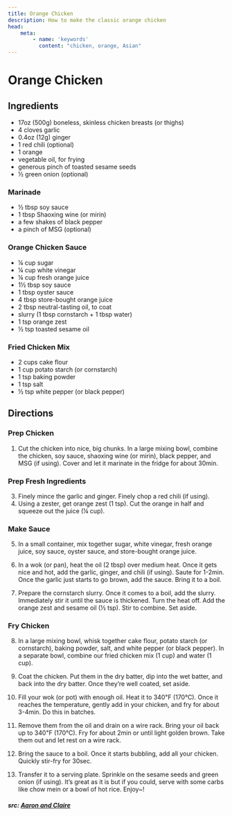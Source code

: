 ```yaml
---
title: Orange Chicken
description: How to make the classic orange chicken
head:
    meta:
        - name: 'keywords'
          content: "chicken, orange, Asian"
---
```


# Orange Chicken
## Ingredients
- 17oz (500g) boneless, skinless chicken breasts (or thighs)
- 4 cloves garlic
- 0.4oz (12g) ginger
- 1 red chili (optional)
- 1 orange
- vegetable oil, for frying
- generous pinch of toasted sesame seeds
- &frac12; green onion (optional)

### Marinade
- &frac12; tbsp soy sauce
- 1 tbsp Shaoxing wine (or mirin)
- a few shakes of black pepper
- a pinch of MSG (optional)

### Orange Chicken Sauce
- &frac14; cup sugar
- &frac14; cup white vinegar
- &frac14; cup fresh orange juice
- 1&frac12; tbsp soy sauce
- 1 tbsp oyster sauce
- 4 tbsp store-bought orange juice
- 2 tbsp neutral-tasting oil, to coat
- slurry (1 tbsp cornstarch + 1 tbsp water)
- 1 tsp orange zest
- &frac12; tsp toasted sesame oil

### Fried Chicken Mix
- 2 cups cake flour
- 1 cup potato starch (or cornstarch)
- 1 tsp baking powder
- 1 tsp salt
- &frac12; tsp white pepper (or black pepper)

## Directions
### Prep Chicken
1. Cut the chicken into nice, big chunks. In a large mixing bowl, combine the chicken, soy sauce, shaoxing wine (or mirin), black pepper, and MSG (if using). Cover and let it marinate in the fridge for about 30min.

### Prep Fresh Ingredients
3. Finely mince the garlic and ginger. Finely chop a red chili (if using).
4. Using a zester, get orange zest (1 tsp). Cut the orange in half and squeeze out the juice (&frac14; cup).

### Make Sauce
5. In a small container, mix together sugar, white vinegar, fresh orange juice, soy sauce, oyster sauce, and store-bought orange juice.

6. In a wok (or pan), heat the oil (2 tbsp) over medium heat. Once it gets nice and hot, add the garlic, ginger, and chili (if using). Saute for 1-2min. Once the garlic just starts to go brown, add the sauce. Bring it to a boil. 

7. Prepare the cornstarch slurry. Once it comes to a boil, add the slurry. Immediately stir it until the sauce is thickened. Turn the heat off. Add the orange zest and sesame oil (&frac12; tsp). Stir to combine. Set aside.

### Fry Chicken
8. In a large mixing bowl, whisk together cake flour, potato starch (or cornstarch), baking powder, salt, and white pepper (or black pepper). In a separate bowl, combine our fried chicken mix (1 cup) and water (1 cup).

9. Coat the chicken. Put them in the dry batter, dip into the wet batter, and back into the dry batter. Once they’re well coated, set aside.

10. Fill your wok (or pot) with enough oil. Heat it to 340℉ (170℃). Once it reaches the temperature, gently add in your chicken, and fry for about 3-4min. Do this in batches.

11. Remove them from the oil and drain on a wire rack. Bring your oil back up to 340℉ (170℃). Fry for about 2min or until light golden brown. Take them out and let rest on a wire rack.

12. Bring the sauce to a boil. Once it starts bubbling, add all your chicken. Quickly stir-fry for 30sec. 

13. Transfer it to a serving plate. Sprinkle on the sesame seeds and green onion (if using). It’s great as it is but if you could, serve with some carbs like chow mein or a bowl of hot rice. Enjoy~!

##### src: [Aaron and Claire](https://aaronandclaire.com/orange-chicken-recipe/#wpzoom-recipe-card)